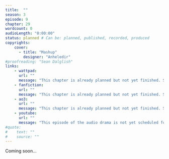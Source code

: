 ```yaml
---
title:  ""
season: 3
episode: 9
chapter: 29
wordcount: 0
audioLength: "0:00:00"
status: planned # Can be: planned, published, recorded, produced
copyrights:
    cover:
      - title: "Mashup"
        designer: "Anheledir"
#proofreading: "Sean Dalglish"
links:
    - wattpad:
      url: ""
      message: "This chapter is already planned but not yet finished. Stay tuned!"
    - fanfiction:
      url: ""
      message: "This chapter is already planned but not yet finished. Stay tuned!"
    - ao3:
      url: ""
      message: "This chapter is already planned but not yet finished. Stay tuned!"
    - youtube:
      url: ""
      message: "This episode of the audio drama is not yet scheduled for a release!"
#quote:
#    text: ""
#    source: ""
---
```

Coming soon...